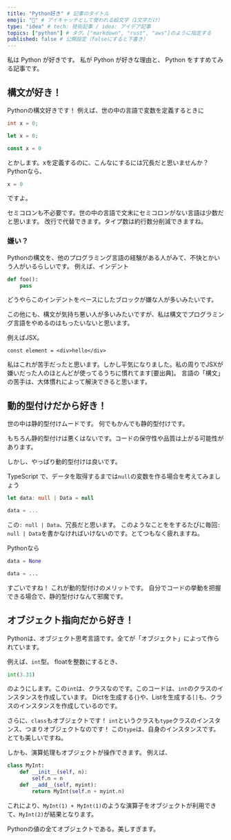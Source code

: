 ```yaml
---
title: "Python好き" # 記事のタイトル
emoji: "🐍" # アイキャッチとして使われる絵文字（1文字だけ）
type: "idea" # tech: 技術記事 / idea: アイデア記事
topics: ["python"] # タグ。["markdown", "rust", "aws"]のように指定する
published: false # 公開設定（falseにすると下書き）
---
```

私は Python が好きです。
私が Python が好きな理由と、 Python をすすめてみる記事です。

## 構文が好き！
Pythonの構文好きです！
例えば、世の中の言語で変数を定義するときに
```c
int x = 0;
```
```rs
let x = 0;
```
```ts
const x = 0
```
とかします。xを定義するのに、こんなにするには冗長だと思いませんか？
Pythonなら、
```py
x = 0
```
ですよ。

セミコロンも不必要です。世の中の言語で文末にセミコロンがない言語は少数だと思います。
改行で代替できます。タイプ数は約行数分削減できますね。
### 嫌い？
Pythonの構文を、他のプログラミング言語の経験がある人がみて、不快とかいう人がいるらしいです。
例えば、インデント
```py
def foo():
    pass
```
どうやらこのインデントをベースにしたブロックが嫌な人が多いみたいです。

この他にも、構文が気持ち悪い人が多いみたいですが、私は構文でプログラミング言語をやめるのはもったいないと思います。

例えばJSX。
```tsx
const element = <div>hello</div>
```
私はこれが苦手だったと思います。しかし平気になりました。私の周りでJSXが嫌いだった人のほとんどが使ってるうちに慣れてます[要出典]。
言語の「構文」の苦手は、大体慣れによって解決できると思います。

## 動的型付けだから好き！
世の中は静的型付けムードです。
何でもかんでも静的型付けです。

もちろん静的型付けは悪くはないです。コードの保守性や品質は上がる可能性があります。

しかし、やっぱり動的型付けは良いです。

TypeScript で、データを取得するまでは`null`の変数を作る場合を考えてみましょう
```ts
let data: null | Data = null

data = ...
```
この`: null | Data`、冗長だと思います。
このようなことををするたびに毎回`: null | Data`を書かなければいけないのです。とてつもなく疲れますね。

Pythonなら
```py
data = None

data = ...
```
すごいですね！
これが動的型付けのメリットです。
自分でコードの挙動を把握できる場合で、静的型付けなんて邪魔です。

## オブジェクト指向だから好き！
Pythonは、オブジェクト思考言語です。全てが「オブジェクト」によって作られています。

例えば、`int`型。
floatを整数にするとき、
```py
int(3.31)
```
のようにします。この`int`は、クラスなのです。このコードは、`int`のクラスのインスタンスを作成しています。
Dictを生成する`{}`や、Listを生成する`[]`も、クラスのインスタンスを作成しているのです。

さらに、`class`もオブジェクトです！
`int`というクラスも`type`クラスのインスタンス、つまりオブジェクトなのです！
この`type`は、自身のインスタンスです。とても美しいですね。

しかも、演算処理もオブジェクトが操作できます。
例えば、
```py
class MyInt:
    def __init__(self, n):
        self.n = n
    def __add__(self, myint):
        return MyInt(self.n + myint.n)
```
これにより、`MyInt(1) + MyInt(1)`のような演算子をオブジェクトが利用できて、`MyInt(2)`が結果となります。

Pythonの値の全てオブジェクトである。美しすぎます。
